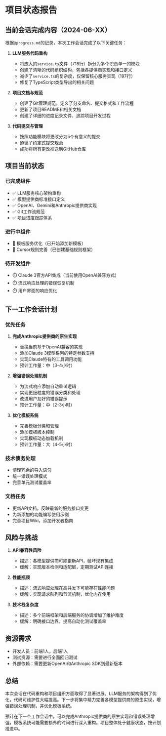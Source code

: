 # 项目状态报告

## 当前会话完成内容（2024-06-XX）

根据`@progress.md`的记录，本次工作会话完成了以下关键任务：

1. **LLM服务代码重构**
   - 将庞大的`service.ts`文件（718行）拆分为多个职责单一的模块
   - 创建了清晰的代码组织结构，包括各提供商实现和接口定义
   - 减少了`service.ts`的复杂度，仅保留核心服务实现（197行）
   - 修复了TypeScript类型导出的相关问题

2. **项目文档与规范**
   - 创建了Git管理规范，定义了分支命名、提交格式和工作流程
   - 更新了项目README和相关文档
   - 创建了详细的进度记录文件，追踪项目开发过程

3. **代码提交与管理**
   - 按照功能模块将更改分为5个有意义的提交
   - 遵循了约定式提交规范
   - 成功将所有更改推送到GitHub仓库

## 项目当前状态

### 已完成组件

- ✅ LLM服务核心架构重构
- ✅ 模型提供商标准接口定义
- ✅ OpenAI、Gemini和Anthropic提供商实现
- ✅ Git工作流规范
- ✅ 项目进度跟踪体系

### 进行中组件

- 🔄 模板服务优化（已开始添加新模板）
- 🔄 Cursor规则完善（已创建基础规则框架）

### 待开发组件

- ⏱️ Claude 3官方API集成（当前使用OpenAI兼容方式）
- ⏱️ 流式响应处理的错误恢复机制
- ⏱️ 用户界面的响应优化

## 下一工作会话计划

### 优先任务

1. **完成Anthropic提供商的原生实现**
   - 替换当前基于OpenAI兼容的实现
   - 添加Claude 3模型系列的特定参数支持
   - 实现Claude特有的工具调用功能
   - 预计工作量：中（3-4小时）

2. **增强错误处理机制**
   - 为流式响应添加自动重试逻辑
   - 实现更细粒度的错误分类和处理
   - 改进用户友好的错误提示
   - 预计工作量：中（2-3小时）

3. **优化模板系统**
   - 完善模板分类和管理
   - 添加模板版本控制
   - 实现模板动态加载机制
   - 预计工作量：大（4-5小时）

### 技术债务处理

- 清理冗余的导入语句
- 统一错误处理模式
- 完善单元测试覆盖率

### 文档任务

- 更新API文档，反映最新的服务接口变更
- 为新添加的功能编写使用示例
- 完善项目Wiki，添加开发者指南

## 风险与挑战

1. **API兼容性风险**
   - 描述：各模型提供商可能更新API，破坏现有集成
   - 缓解：实现版本检测和适配层，定期测试API连接

2. **性能瓶颈**
   - 描述：流式响应处理在高并发下可能存在性能问题
   - 缓解：实现请求队列和节流机制，优化内存使用

3. **技术栈复杂度**
   - 描述：多个前端框架和后端服务的协调增加了维护难度
   - 缓解：明确接口边界，提高自动化测试覆盖率

## 资源需求

- 开发人员：前端1人，后端1人
- 测试资源：需要进行全面回归测试
- 外部依赖：需要更新OpenAI和Anthropic SDK到最新版本

## 总结

本次会话在代码重构和项目组织方面取得了显著进展。LLM服务的架构得到了优化，代码可维护性大幅提高。下一步将集中精力完善各模型提供商的原生实现，增强错误处理机制，并优化模板系统。

预计在下一个工作会话中，可以完成Anthropic提供商的原生实现和错误处理增强，模板系统可能需要额外的时间进行深入重构。项目整体处于健康状态，按计划推进中。 